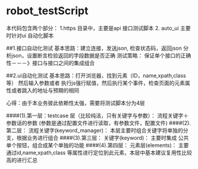 # robot_testScript
本代码包含两个部分： 1.https 目录中，主要是api 接口测试脚本   2. auto_ui 主要时针对ui 自动化脚本

##1.接口自动化测试
基本思路：建立连接，发送json, 检查状态码，返回json 分析json，设置断言检验返回的字段数据是否正确
测试策略： 保证单个接口的正确性－－－》接口与接口之间的集成组合

##2.ui自动化测试
基本思路：打开浏览器，找到元素（ID，name,xpath,class等） 然后输入参数或者 执行js强行赋值，然后执行某个事件，检查页面的元素属性或者跳入的地址与预期的相同

心得：由于本业务彼此依赖性太强，需要将测试脚本分为4层

####(1).第一层：testcase 层（比较纯洁，只有关键字与参数）：
流程关键字＋参数话的参数 (参数是通过配置文件进行读取，有参数文件，配置文件)
####(2).第二层： 流程关键字(keyword_manager)： 
本层主要时组合关键字将单独的分支，根据业务进行组合
####(3).第三层： 关键字(keyword)： 
 主要时集成 公共单个按钮，组合成某个单独的功能
####(4).第四层： 元素层(elements)：
主要通过id,name,xpath,class 等属性进行定位到此元素，本层中基本建议复用性比较高的进行汇总
